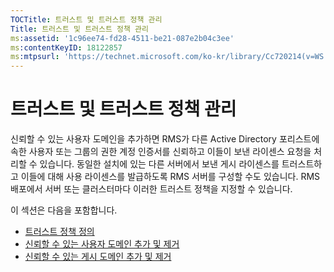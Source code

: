 ```yaml
---
TOCTitle: 트러스트 및 트러스트 정책 관리
Title: 트러스트 및 트러스트 정책 관리
ms:assetid: '1c96ee74-fd28-4511-be21-087e2b04c3ee'
ms:contentKeyID: 18122857
ms:mtpsurl: 'https://technet.microsoft.com/ko-kr/library/Cc720214(v=WS.10)'
---
```


트러스트 및 트러스트 정책 관리
==============================

신뢰할 수 있는 사용자 도메인을 추가하면 RMS가 다른 Active Directory 포리스트에 속한 사용자 또는 그룹의 권한 계정 인증서를 신뢰하고 이들이 보낸 라이센스 요청을 처리할 수 있습니다. 동일한 설치에 있는 다른 서버에서 보낸 게시 라이센스를 트러스트하고 이들에 대해 사용 라이센스를 발급하도록 RMS 서버를 구성할 수도 있습니다. RMS 배포에서 서버 또는 클러스터마다 이러한 트러스트 정책을 지정할 수 있습니다.

이 섹션은 다음을 포함합니다.

-   [트러스트 정책 정의](https://technet.microsoft.com/e8d78300-4b26-4f15-9e4f-5ae9eb827ef9)
-   [신뢰할 수 있는 사용자 도메인 추가 및 제거](https://technet.microsoft.com/7c440b15-01c4-49f1-b43c-00f67f3388c1)
-   [신뢰할 수 있는 게시 도메인 추가 및 제거](https://technet.microsoft.com/d87b502d-5497-4ccd-badf-f6807d587cee)
